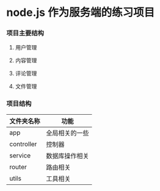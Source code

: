# node.js 作为服务端的练习项目

### 项目主要结构

1. 用户管理

2. 内容管理

3. 评论管理

4.  文件管理

### 项目结构
|   文件夹名称   | 功能 |
| -----------  | --- |
| app          | 全局相关的一些 |
| controller   | 控制器 |
| service      | 数据库操作相关 |
| router       | 路由相关 |
| utils        | 工具相关 |